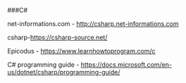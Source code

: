 ###C#

net-informations.com - http://csharp.net-informations.com

csharp-https://csharp-source.net/

Epicodus - https://www.learnhowtoprogram.com/c

C# programming guide - https://docs.microsoft.com/en-us/dotnet/csharp/programming-guide/

